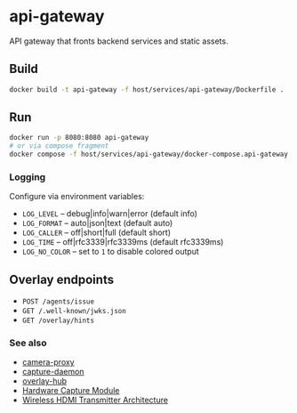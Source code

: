 # api-gateway

API gateway that fronts backend services and static assets.

## Build
```bash
docker build -t api-gateway -f host/services/api-gateway/Dockerfile .
```

## Run
```bash
docker run -p 8080:8080 api-gateway
# or via compose fragment
docker compose -f host/services/api-gateway/docker-compose.api-gateway.yaml --profile api-gateway up
```

### Logging

Configure via environment variables:

- `LOG_LEVEL` – debug|info|warn|error (default info)
- `LOG_FORMAT` – auto|json|text (default auto)
- `LOG_CALLER` – off|short|full (default short)
- `LOG_TIME` – off|rfc3339|rfc3339ms (default rfc3339ms)
- `LOG_NO_COLOR` – set to `1` to disable colored output

## Overlay endpoints
- `POST /agents/issue`
- `GET /.well-known/jwks.json`
- `GET /overlay/hints`

### See also
- [camera-proxy](../camera-proxy/README.md)
- [capture-daemon](../capture-daemon/README.md)
- [overlay-hub](../overlay-hub/README.md)
- [Hardware Capture Module](../../../video/modules/hwcapture/README.md)
- [Wireless HDMI Transmitter Architecture](../../../docs/TECHNICAL/wireless-hdmi/transmitter-architecture.md)
